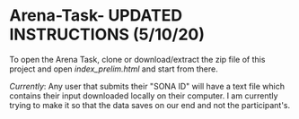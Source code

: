 # Arena-Task- UPDATED INSTRUCTIONS (5/10/20)
To open the Arena Task, clone or download/extract the zip file of this project and open *index_prelim.html* and start from there.

*Currently*: Any user that submits their "SONA ID" will have a text file which contains their input downloaded locally on their computer. I am currently trying to make it so that the data saves on our end and not the participant's.
